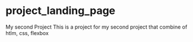 # project_landing_page
My second Project
This is a project for my second project that combine of htlm, css, flexbox
